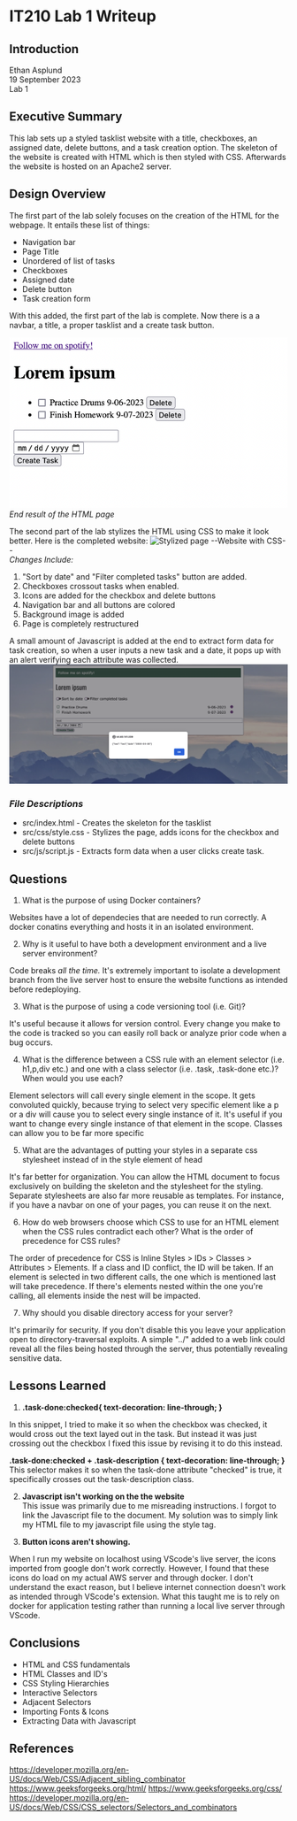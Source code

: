 # IT210 Lab 1 Writeup
## Introduction
Ethan Asplund  
19 September 2023  
Lab 1
## Executive Summary
This lab sets up a styled tasklist website with a title, checkboxes, an assigned date, delete buttons, and a task creation option. The skeleton of the website is created with HTML which is then styled with CSS. Afterwards the website is hosted on an Apache2 server.

## Design Overview

The first part of the lab solely focuses on the creation of the HTML for the webpage. It entails these list of things:
- Navigation bar
- Page Title
- Unordered of list of tasks
- Checkboxes
- Assigned date
- Delete button
- Task creation form  

With this added, the first part of the lab is complete. Now there is a a navbar, a title, a proper tasklist and a create task button.

![Plain HTML Page](part1.png) 
*End result of the HTML page* 


The second part of the lab stylizes the HTML using CSS to make it look better. Here is the completed website:
![Stylized page](part2.png)
--Website with CSS--  
*Changes Include:*  
1. "Sort by date" and "Filter completed tasks" button are added.
2. Checkboxes crossout tasks when enabled. 
3. Icons are added for the checkbox and delete buttons
4. Navigation bar and all buttons are colored 
5. Background image is added
6. Page is completely restructured

A small amount of Javascript is added at the end to extract form data for task creation, so when a user inputs a new task and a date, it pops up with an alert verifying each attribute was collected.
![Javascript Example](part3.png)



### *File Descriptions*
- src/index.html - Creates the skeleton for the tasklist
- src/css/style.css - Stylizes the page, adds icons for the checkbox and delete buttons
- src/js/script.js - Extracts form data when a user clicks create task.

## Questions

1. What is the purpose of using Docker containers?

Websites have a lot of dependecies that are needed to run correctly. A docker conatins everything and hosts it in an isolated environment.

2. Why is it useful to have both a development environment and a live server environment?

Code breaks *all the time.* It's extremely important to isolate a development branch from the live server host to ensure the website functions as intended before redeploying.

3. What is the purpose of using a code versioning tool (i.e. Git)?

It's useful because it allows for version control. Every change you make to the code is tracked so you can easily roll back or analyze prior code when a bug occurs.


4. What is the difference between a CSS rule with an element selector (i.e. h1,p,div etc.) and one with a class selector (i.e. .task, .task-done etc.)? When would you use each?

Element selectors will call every single element in the scope. It gets convoluted quickly, because trying to select very specific element like a p or a div will cause you to select every single instance of it. It's useful if you want to change every single instance of that element in the scope. Classes can allow you to be far more specific

5. What are the advantages of putting your styles in a separate css stylesheet instead of in the style element of head 

It's far better for organization. You can allow the HTML document to focus exclusively on building the skeleton and the stylesheet for the styling. Separate stylesheets are also far more reusable as templates. For instance, if you have a navbar on one of your pages, you can reuse it on the next. 

6. How do web browsers choose which CSS to use for an HTML element when the CSS rules contradict each other? What is the order of precedence for CSS rules?

The order of precedence for CSS is Inline Styles > IDs > Classes > Attributes > Elements. If a class and ID conflict, the ID will be taken. If an element is selected in two different calls, the one which is mentioned last will take precedence. If there's elements nested within the one you're calling, all elements inside the nest will be impacted.

7. Why should you disable directory access for your server?

It's primarily for security. If you don't disable this you leave your application open to directory-traversal exploits. A simple "../" added to a web link could reveal all the files being hosted through the server, thus potentially revealing sensitive data.


## Lessons Learned

1. **.task-done:checked{
    text-decoration: line-through;
}**

In this snippet, I tried to make it so when the checkbox was checked, it would cross out the text layed out in the task. But instead it was just crossing out the checkbox
I fixed this issue by revising it to do this instead.   

**.task-done:checked + .task-description {
  text-decoration: line-through;
}**    
This selector makes it so when the task-done attribute "checked" is true, it specifically crosses out the task-description class.

2. **Javascript isn't working on the the website**  
This issue was primarily due to me misreading instructions. I forgot to link the Javascript file to the document. My solution was to simply link my HTML file to my javascript file using the style tag.


3. **Button icons aren't showing.**  

When I run my website on localhost using VScode's live server, the icons imported from google don't work correctly. However, I found that these icons do load on my actual AWS server and through docker. I don't understand the exact reason, but I believe internet connection doesn't work as intended through VScode's extension. What this taught me is to rely on docker for application testing rather than running a local live server through VScode.



## Conclusions

- HTML and CSS fundamentals
- HTML Classes and ID's
- CSS Styling Hierarchies
- Interactive Selectors
- Adjacent Selectors
- Importing Fonts & Icons
- Extracting Data with Javascript

## References
https://developer.mozilla.org/en-US/docs/Web/CSS/Adjacent_sibling_combinator
https://www.geeksforgeeks.org/html/
https://www.geeksforgeeks.org/css/
https://developer.mozilla.org/en-US/docs/Web/CSS/CSS_selectors/Selectors_and_combinators




